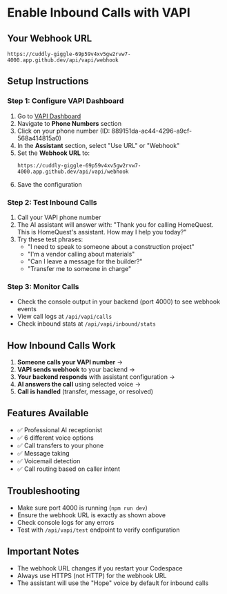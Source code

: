 # Enable Inbound Calls with VAPI

## Your Webhook URL
```
https://cuddly-giggle-69p59v4xv5gw2rvw7-4000.app.github.dev/api/vapi/webhook
```

## Setup Instructions

### Step 1: Configure VAPI Dashboard
1. Go to [VAPI Dashboard](https://dashboard.vapi.ai)
2. Navigate to **Phone Numbers** section
3. Click on your phone number (ID: 889151da-ac44-4296-a9cf-568a414815a0)
4. In the **Assistant** section, select "Use URL" or "Webhook"
5. Set the **Webhook URL** to:
   ```
   https://cuddly-giggle-69p59v4xv5gw2rvw7-4000.app.github.dev/api/vapi/webhook
   ```
6. Save the configuration

### Step 2: Test Inbound Calls
1. Call your VAPI phone number
2. The AI assistant will answer with: "Thank you for calling HomeQuest. This is HomeQuest's assistant. How may I help you today?"
3. Try these test phrases:
   - "I need to speak to someone about a construction project"
   - "I'm a vendor calling about materials"
   - "Can I leave a message for the builder?"
   - "Transfer me to someone in charge"

### Step 3: Monitor Calls
- Check the console output in your backend (port 4000) to see webhook events
- View call logs at `/api/vapi/calls`
- Check inbound stats at `/api/vapi/inbound/stats`

## How Inbound Calls Work

1. **Someone calls your VAPI number** → 
2. **VAPI sends webhook** to your backend →
3. **Your backend responds** with assistant configuration →
4. **AI answers the call** using selected voice →
5. **Call is handled** (transfer, message, or resolved)

## Features Available
- ✅ Professional AI receptionist
- ✅ 6 different voice options
- ✅ Call transfers to your phone
- ✅ Message taking
- ✅ Voicemail detection
- ✅ Call routing based on caller intent

## Troubleshooting
- Make sure port 4000 is running (`npm run dev`)
- Ensure the webhook URL is exactly as shown above
- Check console logs for any errors
- Test with `/api/vapi/test` endpoint to verify configuration

## Important Notes
- The webhook URL changes if you restart your Codespace
- Always use HTTPS (not HTTP) for the webhook URL
- The assistant will use the "Hope" voice by default for inbound calls